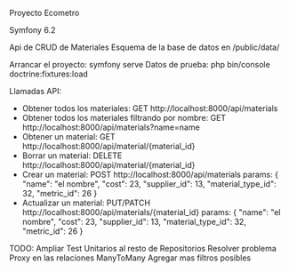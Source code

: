 Proyecto Ecometro

Symfony 6.2

Api de CRUD de Materiales
Esquema de la base de datos en /public/data/

Arrancar el proyecto: symfony serve
Datos de prueba: php bin/console doctrine:fixtures:load

Llamadas API:
- Obtener todos los materiales: GET http://localhost:8000/api/materials
- Obtener todos los materiales filtrando por nombre: GET http://localhost:8000/api/materials?name=name
- Obtener un material: GET http://localhost:8000/api/material/{material_id}
- Borrar un material: DELETE http://localhost:8000/api/material/{material_id}
- Crear un material: POST http://localhost:8000/api/materials
      params: {
        "name": "el nombre",
        "cost": 23,
        "supplier_id": 13,
        "material_type_id": 32,
        "metric_id": 26
      }
- Actualizar un material: PUT/PATCH http://localhost:8000/api/materials/{material_id}
      params: {
        "name": "el nombre",
        "cost": 23,
        "supplier_id": 13,
        "material_type_id": 32,
        "metric_id": 26
      }
  
TODO:
Ampliar Test Unitarios al resto de Repositorios
Resolver problema Proxy en las relaciones ManyToMany
Agregar mas filtros posibles

